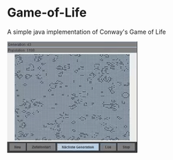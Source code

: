 # Game-of-Life
A simple java implementation of Conway's Game of Life

![Alt Text](https://github.com/eightfour/Game-of-Life/blob/master/screenshots/gol.gif)

